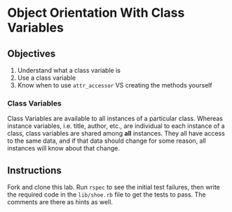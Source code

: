 # Object Orientation With Class Variables

## Objectives
1. Understand what a class variable is
2. Use a class variable
3. Know when to use `attr_accessor` VS creating the methods yourself

### Class Variables

Class Variables are available to all instances of a particular class. Whereas instance variables, i.e. title, author, etc., are individual to each instance of a class, class variables are shared among **all** instances. They all have access to the same data, and if that data should change for some reason, all instances will know about that change.

## Instructions

Fork and clone this lab. Run `rspec` to see the initial test failures, then write the required code in the `lib/shoe.rb` file to get the tests to pass.  The comments are there as hints as well.
